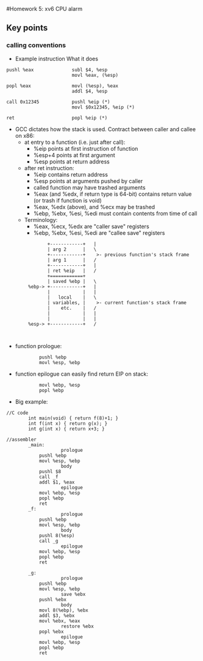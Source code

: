 #Homework 5: xv6 CPU alarm


## Key points

### calling conventions

+ Example instruction	What it does
```
pushl %eax	            subl $4, %esp
                        movl %eax, (%esp)

popl %eax	            movl (%esp), %eax
                        addl $4, %esp

call 0x12345	        pushl %eip (*)
                        movl $0x12345, %eip (*)
                        
ret	                    popl %eip (*)
```
+ GCC dictates how the stack is used. Contract between caller and callee on x86:
    + at entry to a function (i.e. just after call):
        + %eip points at first instruction of function
        + %esp+4 points at first argument
        + %esp points at return address
    + after ret instruction:
        + %eip contains return address
        + %esp points at arguments pushed by caller
        + called function may have trashed arguments
        + %eax (and %edx, if return type is 64-bit) contains return value (or trash if function is void)
        + %eax, %edx (above), and %ecx may be trashed
        + %ebp, %ebx, %esi, %edi must contain contents from time of call
    + Terminology:
        + %eax, %ecx, %edx are "caller save" registers
        + %ebp, %ebx, %esi, %edi are "callee save" registers



```
		       +------------+   |
		       | arg 2      |   \
		       +------------+    >- previous function's stack frame
		       | arg 1      |   /
		       +------------+   |
		       | ret %eip   |   /
		       +============+   
		       | saved %ebp |   \
		%ebp-> +------------+   |
		       |            |   |
		       |   local    |   \
		       | variables, |    >- current function's stack frame
		       |    etc.    |   /
		       |            |   |
		       |            |   |
		%esp-> +------------+   /



```

+ function prologue:
```
			pushl %ebp
			movl %esp, %ebp
```

+ function epilogue can easily find return EIP on stack:
```
			movl %ebp, %esp
			popl %ebp
```

+ Big example:
```
//C code
		int main(void) { return f(8)+1; }
		int f(int x) { return g(x); }
		int g(int x) { return x+3; }
		
//assembler
		_main:
					prologue
			pushl %ebp
			movl %esp, %ebp
					body
			pushl $8
			call _f
			addl $1, %eax
					epilogue
			movl %ebp, %esp
			popl %ebp
			ret
		_f:
					prologue
			pushl %ebp
			movl %esp, %ebp
					body
			pushl 8(%esp)
			call _g
					epilogue
			movl %ebp, %esp
			popl %ebp
			ret

		_g:
					prologue
			pushl %ebp
			movl %esp, %ebp
					save %ebx
			pushl %ebx
					body
			movl 8(%ebp), %ebx
			addl $3, %ebx
			movl %ebx, %eax
					restore %ebx
			popl %ebx
					epilogue
			movl %ebp, %esp
			popl %ebp
			ret
```		